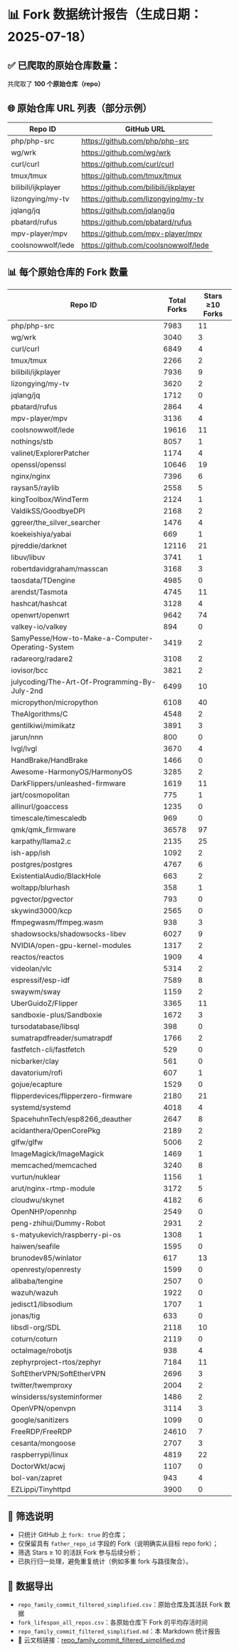 # 📊 Fork 数据统计报告（生成日期：2025-07-18）

## ✅ 已爬取的原始仓库数量：
共爬取了 **100 个原始仓库（repo）**

## 🌐 原始仓库 URL 列表（部分示例）

| Repo ID | GitHub URL |
|---------|-------------|
| php/php-src | https://github.com/php/php-src |
| wg/wrk | https://github.com/wg/wrk |
| curl/curl | https://github.com/curl/curl |
| tmux/tmux | https://github.com/tmux/tmux |
| bilibili/ijkplayer | https://github.com/bilibili/ijkplayer |
| lizongying/my-tv | https://github.com/lizongying/my-tv |
| jqlang/jq | https://github.com/jqlang/jq |
| pbatard/rufus | https://github.com/pbatard/rufus |
| mpv-player/mpv | https://github.com/mpv-player/mpv |
| coolsnowwolf/lede | https://github.com/coolsnowwolf/lede |

## 📊 每个原始仓库的 Fork 数量

| Repo ID | Total Forks | Stars ≥10 Forks |
|---------|-------------|------------------|
| php/php-src | 7983 | 11 |
| wg/wrk | 3040 | 3 |
| curl/curl | 6849 | 4 |
| tmux/tmux | 2266 | 2 |
| bilibili/ijkplayer | 7936 | 9 |
| lizongying/my-tv | 3620 | 2 |
| jqlang/jq | 1712 | 0 |
| pbatard/rufus | 2864 | 4 |
| mpv-player/mpv | 3136 | 4 |
| coolsnowwolf/lede | 19616 | 11 |
| nothings/stb | 8057 | 1 |
| valinet/ExplorerPatcher | 1174 | 4 |
| openssl/openssl | 10646 | 19 |
| nginx/nginx | 7396 | 6 |
| raysan5/raylib | 2558 | 5 |
| kingToolbox/WindTerm | 2124 | 1 |
| ValdikSS/GoodbyeDPI | 2168 | 2 |
| ggreer/the_silver_searcher | 1476 | 4 |
| koekeishiya/yabai | 669 | 1 |
| pjreddie/darknet | 12116 | 21 |
| libuv/libuv | 3741 | 1 |
| robertdavidgraham/masscan | 3168 | 3 |
| taosdata/TDengine | 4985 | 0 |
| arendst/Tasmota | 4745 | 11 |
| hashcat/hashcat | 3128 | 4 |
| openwrt/openwrt | 9642 | 74 |
| valkey-io/valkey | 894 | 0 |
| SamyPesse/How-to-Make-a-Computer-Operating-System | 3419 | 2 |
| radareorg/radare2 | 3108 | 2 |
| iovisor/bcc | 3821 | 2 |
| julycoding/The-Art-Of-Programming-By-July-2nd | 6499 | 10 |
| micropython/micropython | 6108 | 40 |
| TheAlgorithms/C | 4548 | 2 |
| gentilkiwi/mimikatz | 3891 | 3 |
| jarun/nnn | 800 | 0 |
| lvgl/lvgl | 3670 | 4 |
| HandBrake/HandBrake | 1466 | 0 |
| Awesome-HarmonyOS/HarmonyOS | 3285 | 2 |
| DarkFlippers/unleashed-firmware | 1619 | 11 |
| jart/cosmopolitan | 775 | 1 |
| allinurl/goaccess | 1235 | 0 |
| timescale/timescaledb | 969 | 0 |
| qmk/qmk_firmware | 36578 | 97 |
| karpathy/llama2.c | 2135 | 25 |
| ish-app/ish | 1092 | 2 |
| postgres/postgres | 4767 | 6 |
| ExistentialAudio/BlackHole | 663 | 2 |
| woltapp/blurhash | 358 | 1 |
| pgvector/pgvector | 793 | 0 |
| skywind3000/kcp | 2565 | 0 |
| ffmpegwasm/ffmpeg.wasm | 938 | 3 |
| shadowsocks/shadowsocks-libev | 6027 | 9 |
| NVIDIA/open-gpu-kernel-modules | 1317 | 2 |
| reactos/reactos | 1909 | 4 |
| videolan/vlc | 5314 | 2 |
| espressif/esp-idf | 7589 | 8 |
| swaywm/sway | 1159 | 2 |
| UberGuidoZ/Flipper | 3365 | 11 |
| sandboxie-plus/Sandboxie | 1672 | 3 |
| tursodatabase/libsql | 398 | 0 |
| sumatrapdfreader/sumatrapdf | 1766 | 2 |
| fastfetch-cli/fastfetch | 529 | 0 |
| nicbarker/clay | 561 | 0 |
| davatorium/rofi | 607 | 1 |
| gojue/ecapture | 1529 | 0 |
| flipperdevices/flipperzero-firmware | 2180 | 21 |
| systemd/systemd | 4018 | 4 |
| SpacehuhnTech/esp8266_deauther | 2647 | 8 |
| acidanthera/OpenCorePkg | 2189 | 2 |
| glfw/glfw | 5006 | 2 |
| ImageMagick/ImageMagick | 1469 | 1 |
| memcached/memcached | 3240 | 8 |
| vurtun/nuklear | 1156 | 1 |
| arut/nginx-rtmp-module | 3172 | 5 |
| cloudwu/skynet | 4182 | 6 |
| OpenNHP/opennhp | 2549 | 0 |
| peng-zhihui/Dummy-Robot | 2931 | 2 |
| s-matyukevich/raspberry-pi-os | 1308 | 1 |
| haiwen/seafile | 1595 | 0 |
| brunodev85/winlator | 617 | 13 |
| openresty/openresty | 1599 | 0 |
| alibaba/tengine | 2507 | 0 |
| wazuh/wazuh | 1922 | 0 |
| jedisct1/libsodium | 1707 | 1 |
| jonas/tig | 633 | 0 |
| libsdl-org/SDL | 2118 | 10 |
| coturn/coturn | 2119 | 0 |
| octalmage/robotjs | 938 | 4 |
| zephyrproject-rtos/zephyr | 7184 | 11 |
| SoftEtherVPN/SoftEtherVPN | 2696 | 3 |
| twitter/twemproxy | 2004 | 2 |
| winsiderss/systeminformer | 1486 | 2 |
| OpenVPN/openvpn | 3114 | 3 |
| google/sanitizers | 1099 | 0 |
| FreeRDP/FreeRDP | 24610 | 7 |
| cesanta/mongoose | 2707 | 3 |
| raspberrypi/linux | 4819 | 22 |
| DoctorWkt/acwj | 1107 | 0 |
| bol-van/zapret | 943 | 4 |
| EZLippi/Tinyhttpd | 3900 | 0 |

## 🧹 筛选说明


- 只统计 GitHub 上 `fork: true` 的仓库；
- 仅保留具有 `father_repo_id` 字段的 Fork（说明确实从目标 repo fork）；
- 筛选 Stars ≥ 10 的活跃 Fork 参与后续分析；
- 已执行归一处理，避免重复统计（例如多重 fork 与路径聚合）。

## 📁 数据导出


- `repo_family_commit_filtered_simplified.csv`：原始仓库及其活跃 Fork 数据
- `fork_lifespan_all_repos.csv`：各原始仓库下 Fork 的平均存活时间
- `repo_family_commit_filtered_simplified.md`：本 Markdown 统计报告
- 📎 云文档链接：[repo_family_commit_filtered_simplified.md](https://wzx6872056-1369807678.cos.ap-guangzhou.myqcloud.com/repo_family_commit_filtered_simplified.md)
